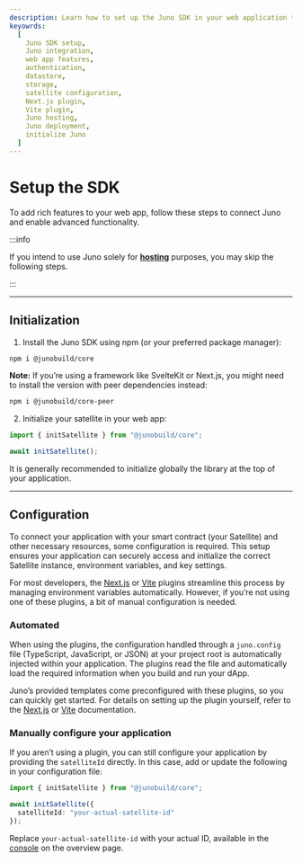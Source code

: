 ```yaml
---
description: Learn how to set up the Juno SDK in your web application to access advanced features, including authentication, datastore, and storage options. This guide provides step-by-step instructions for configuring and initializing Juno, with options for both automated and manual setup.
keyowrds:
  [
    Juno SDK setup,
    Juno integration,
    web app features,
    authentication,
    datastore,
    storage,
    satellite configuration,
    Next.js plugin,
    Vite plugin,
    Juno hosting,
    Juno deployment,
    initialize Juno
  ]
---
```


# Setup the SDK

To add rich features to your web app, follow these steps to connect Juno and enable advanced functionality.

:::info

If you intend to use Juno solely for **[hosting](build/hosting.mdx)** purposes, you may skip the following steps.

:::

---

## Initialization

1. Install the Juno SDK using npm (or your preferred package manager):

```bash
npm i @junobuild/core
```

**Note:** If you’re using a framework like SvelteKit or Next.js, you might need to install the version with peer dependencies instead:

```bash
npm i @junobuild/core-peer
```

2. Initialize your satellite in your web app:

```typescript
import { initSatellite } from "@junobuild/core";

await initSatellite();
```

It is generally recommended to initialize globally the library at the top of your application.

---

## Configuration

To connect your application with your smart contract (your Satellite) and other necessary resources, some configuration is required. This setup ensures your application can securely access and initialize the correct Satellite instance, environment variables, and key settings.

For most developers, the [Next.js](miscellaneous/plugins.md#nextjs-plugin) or [Vite](miscellaneous/plugins.md#vite-plugin) plugins streamline this process by managing environment variables automatically. However, if you’re not using one of these plugins, a bit of manual configuration is needed.

### Automated

When using the plugins, the configuration handled through a `juno.config` file (TypeScript, JavaScript, or JSON) at your project root is automatically injected within your application. The plugins read the file and automatically load the required information when you build and run your dApp.

Juno’s provided templates come preconfigured with these plugins, so you can quickly get started. For details on setting up the plugin yourself, refer to the [Next.js](miscellaneous/plugins.md#nextjs-plugin) or [Vite](miscellaneous/plugins.md#vite-plugin) documentation.

### Manually configure your application

If you aren’t using a plugin, you can still configure your application by providing the `satelliteId` directly. In this case, add or update the following in your configuration file:

```typescript
import { initSatellite } from "@junobuild/core";

await initSatellite({
  satelliteId: "your-actual-satellite-id"
});
```

Replace `your-actual-satellite-id` with your actual ID, available in the [console](https://console.juno.build) on the overview page.

[satellite]: terminology.md#satellite
